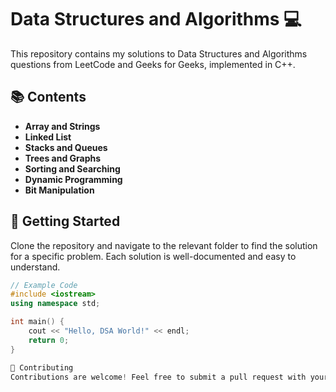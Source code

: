 # Data Structures and Algorithms :computer:

This repository contains my solutions to Data Structures and Algorithms questions from 
LeetCode and Geeks for Geeks, implemented in C++.

## 📚 Contents

- **Array and Strings**
- **Linked List**
- **Stacks and Queues**
- **Trees and Graphs**
- **Sorting and Searching**
- **Dynamic Programming**
- **Bit Manipulation**

## 🚀 Getting Started

Clone the repository and navigate to the relevant folder to find the solution for a specific problem. Each solution is well-documented and easy to understand.

```cpp
// Example Code
#include <iostream>
using namespace std;

int main() {
    cout << "Hello, DSA World!" << endl;
    return 0;
}

🤝 Contributing
Contributions are welcome! Feel free to submit a pull request with your solutions or improvements.
